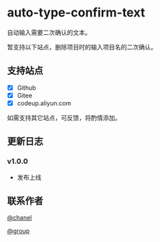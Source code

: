 # auto-type-confirm-text
自动输入需要二次确认的文本。

暂支持以下站点，删除项目时的输入项目名的二次确认。

## 支持站点
- [x] Github
- [x] Gitee
- [x] codeup.aliyun.com

如需支持其它站点，可反馈，将酌情添加。
## 更新日志
### v1.0.0
- 发布上线

## 联系作者
[@chanel](https://t.me/tcbmqy)

[@group](https://t.me/tgbmqy)
